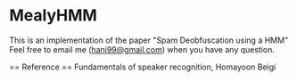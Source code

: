 MealyHMM
========
This is an implementation of the paper "Spam Deobfuscation using a HMM"
Feel free to email me (hanj99@gmail.com) when you have any question. 

== Reference ==
Fundamentals of speaker recognition, Homayoon Beigi

